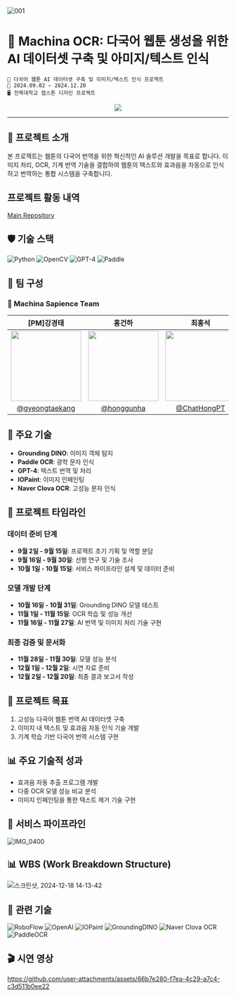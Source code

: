 ![001](https://github.com/user-attachments/assets/faf4b195-809b-4c3a-893e-3da3f6bd6c9d)

# 🤖 Machina OCR: 다국어 웹툰 생성을 위한 AI 데이터셋 구축 및 아미지/텍스트 인식 
```
💜 다국어 웹툰 AI 데이터셋 구축 및 이미지/텍스트 인식 프로젝트
📆 2024.09.02 ~ 2024.12.20
🖥️ 전북대학교 캡스톤 디자인 프로젝트
```
<div align="center">
  <a href="https://github.com/JBNU-project/main/"><img src="https://hits.seeyoufarm.com/api/count/incr/badge.svg?url=https%3A%2F%2Fkfpd.org&count_bg=%2379C83D&title_bg=%23555555&icon=&icon_color=%2370FF00&title=Machina+OCR+Main+Repository&edge_flat=false"/></a>
</div>

---

## 🌟 프로젝트 소개

본 프로젝트는 웹툰의 다국어 번역을 위한 혁신적인 AI 솔루션 개발을 목표로 합니다. 이미지 처리, OCR, 기계 번역 기술을 결합하여 웹툰의 텍스트와 효과음을 자동으로 인식하고 번역하는 통합 시스템을 구축합니다.

## 프로젝트 활동 내역
[Main Repository](https://github.com/JBNU-project/main)

## 🛡️ 기술 스택

![Python](https://img.shields.io/badge/Python-3776AB?style=for-the-badge&logo=python&logoColor=white)
![OpenCV](https://img.shields.io/badge/OpenCV-5C3EE8?style=for-the-badge&logo=opencv&logoColor=white)
![GPT-4](https://img.shields.io/badge/GPT--4-412991?style=for-the-badge&logo=openai&logoColor=white)
![Paddle](https://img.shields.io/badge/Paddle-2B50FF?style=for-the-badge&logo=paddlepaddle&logoColor=white)

## 👥 팀 구성

### 👥 Machina Sapience Team
| [PM]강경태 | 홍건하 | 최홍석 | 오준호 |
| :---: | :---: | :---: | :---: |
| <img width="160px" src= "https://github.com/user-attachments/assets/fa5865d1-5e6e-4738-bb95-eaff0b5b2892"/> | <img width="160px" src= "https://github.com/user-attachments/assets/8c156d05-acee-4d11-8ff3-4659e4a99dd8"/> | <img width="160px" src="https://github.com/user-attachments/assets/c98e0197-3648-4420-9c9e-2e5477fb0f09"/> | <img width="160px" src="https://github.com/user-attachments/assets/4daf0370-bbc7-4109-bd10-0feafe8c5aca"/> |
| [@gyeongtaekang](https://github.com/gyeongtaekang) | [@honggunha](https://github.com/honggunha) | [@ChatHongPT](https://github.com/ChatHongPT) | [@JH218](https://github.com/JH218) | 



## 🚀 주요 기술

- **Grounding DINO**: 이미지 객체 탐지
- **Paddle OCR**: 광학 문자 인식
- **GPT-4**: 텍스트 번역 및 처리
- **IOPaint**: 이미지 인페인팅
- **Naver Clova OCR**: 고성능 문자 인식

## 📅 프로젝트 타임라인

### 데이터 준비 단계
- **9월 2일 - 9월 15일**: 프로젝트 초기 기획 및 역할 분담
- **9월 16일 - 9월 30일**: 선행 연구 및 기술 조사
- **10월 1일 - 10월 15일**: 서비스 파이프라인 설계 및 데이터 준비

### 모델 개발 단계
- **10월 16일 - 10월 31일**: Grounding DINO 모델 테스트
- **11월 1일 - 11월 15일**: OCR 학습 및 성능 개선
- **11월 16일 - 11월 27일**: AI 번역 및 이미지 처리 기술 구현

### 최종 검증 및 문서화
- **11월 28일 - 11월 30일**: 모델 성능 분석
- **12월 1일 - 12월 2일**: 시연 자료 준비
- **12월 2일 - 12월 20일**: 최종 결과 보고서 작성

## 🎯 프로젝트 목표

1. 고성능 다국어 웹툰 번역 AI 데이터셋 구축
2. 이미지 내 텍스트 및 효과음 자동 인식 기술 개발
3. 기계 학습 기반 다국어 번역 시스템 구현

## 📊 주요 기술적 성과

- 효과음 자동 추출 프로그램 개발
- 다중 OCR 모델 성능 비교 분석
- 이미지 인페인팅을 통한 텍스트 제거 기술 구현

## 🔧 서비스 파이프라인
![IMG_0400](https://github.com/user-attachments/assets/5d6b578f-cc28-466f-a6cc-9e0160b390fe)

## 📊 WBS (Work Breakdown Structure)
![스크린샷, 2024-12-18 14-13-42](https://github.com/user-attachments/assets/2b7569c5-44e3-4c1e-8134-23343352e036)

## 🔗 관련 기술

![RoboFlow](https://img.shields.io/badge/RoboFlow-0080FF?style=for-the-badge&logo=roboflow&logoColor=white)
![OpenAI](https://img.shields.io/badge/OpenAI-412991?style=for-the-badge&logo=openai&logoColor=white)
![IOPaint](https://img.shields.io/badge/IOPaint-FF6B6B?style=for-the-badge&logo=medibangpaint&logoColor=white)
![GroundingDINO](https://img.shields.io/badge/GroundingDINO-70FFAF?style=for-the-badge&logo=Deno&logoColor=white)
![Naver Clova OCR](https://img.shields.io/badge/Naver_Clova_OCR-00C300?style=for-the-badge&logo=naver&logoColor=white)
![PaddleOCR](https://img.shields.io/badge/PaddleOCR-2B50FF?style=for-the-badge&logo=paddlepaddle&logoColor=white)

## 🎬 시연 영상

https://github.com/user-attachments/assets/66b7e280-f7ea-4c29-a7c4-c3d511b0ee22


